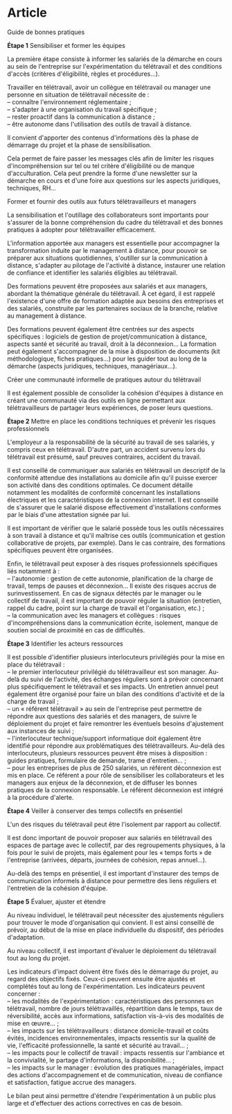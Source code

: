 # Article

  
 Guide de bonnes pratiques

**Étape 1** Sensibiliser et former les équipes

La première étape consiste à informer les salariés de la démarche en cours au sein de l'entreprise sur l'expérimentation du télétravail et des conditions d'accès (critères d'éligibilité, règles et procédures…).

Travailler en télétravail, avoir un collègue en télétravail ou manager une personne en situation de télétravail nécessite de :  
 – connaître l'environnement réglementaire ;  
 – s'adapter à une organisation du travail spécifique ;  
 – rester proactif dans la communication à distance ;  
 – être autonome dans l'utilisation des outils de travail à distance.

Il convient d'apporter des contenus d'informations dès la phase de démarrage du projet et la phase de sensibilisation.

Cela permet de faire passer les messages clés afin de limiter les risques d'incompréhension sur tel ou tel critère d'éligibilité ou de manque d'acculturation. Cela peut prendre la forme d'une newsletter sur la démarche en cours et d'une foire aux questions sur les aspects juridiques, techniques, RH…

Former et fournir des outils aux futurs télétravailleurs et managers

La sensibilisation et l'outillage des collaborateurs sont importants pour s'assurer de la bonne compréhension du cadre du télétravail et des bonnes pratiques à adopter pour télétravailler efficacement.

L'information apportée aux managers est essentielle pour accompagner la transformation induite par le management à distance, pour pouvoir se préparer aux situations quotidiennes, s'outiller sur la communication à distance, s'adapter au pilotage de l'activité à distance, instaurer une relation de confiance et identifier les salariés éligibles au télétravail.

Des formations peuvent être proposées aux salariés et aux managers, abordant la thématique générale du télétravail. À cet égard, il est rappelé l'existence d'une offre de formation adaptée aux besoins des entreprises et des salariés, construite par les partenaires sociaux de la branche, relative au management à distance.

Des formations peuvent également être centrées sur des aspects spécifiques : logiciels de gestion de projet/communication à distance, aspects santé et sécurité au travail, droit à la déconnexion… La formation peut également s'accompagner de la mise à disposition de documents (kit méthodologique, fiches pratiques…) pour les guider tout au long de la démarche (aspects juridiques, techniques, managériaux…).

Créer une communauté informelle de pratiques autour du télétravail

Il est également possible de consolider la cohésion d'équipes à distance en créant une communauté via des outils en ligne permettant aux télétravailleurs de partager leurs expériences, de poser leurs questions.

**Étape 2** Mettre en place les conditions techniques et prévenir les risques professionnels

L'employeur a la responsabilité de la sécurité au travail de ses salariés, y compris ceux en télétravail. D'autre part, un accident survenu lors du télétravail est présumé, sauf preuves contraires, accident du travail.

Il est conseillé de communiquer aux salariés en télétravail un descriptif de la conformité attendue des installations au domicile afin qu'il puisse exercer son activité dans des conditions optimales. Ce document détaille notamment les modalités de conformité concernant les installations électriques et les caractéristiques de la connexion internet. Il est conseillé de s'assurer que le salarié dispose effectivement d'installations conformes par le biais d'une attestation signée par lui.

Il est important de vérifier que le salarié possède tous les outils nécessaires à son travail à distance et qu'il maîtrise ces outils (communication et gestion collaborative de projets, par exemple). Dans le cas contraire, des formations spécifiques peuvent être organisées.

Enfin, le télétravail peut exposer à des risques professionnels spécifiques liés notamment à :  
 – l'autonomie : gestion de cette autonomie, planification de la charge de travail, temps de pauses et déconnexion… Il existe des risques accrus de surinvestissement. En cas de signaux détectés par le manager ou le collectif de travail, il est important de pouvoir réguler la situation (entretien, rappel du cadre, point sur la charge de travail et l'organisation, etc.) ;  
 – la communication avec les managers et collègues : risques d'incompréhensions dans la communication écrite, isolement, manque de soutien social de proximité en cas de difficultés.

**Étape 3** Identifier les acteurs ressources

Il est possible d'identifier plusieurs interlocuteurs privilégiés pour la mise en place du télétravail :  
 – le premier interlocuteur privilégié du télétravailleur est son manager. Au-delà du suivi de l'activité, des échanges réguliers sont à prévoir concernant plus spécifiquement le télétravail et ses impacts. Un entretien annuel peut également être organisé pour faire un bilan des conditions d'activité et de la charge de travail ;  
 – un « référent télétravail » au sein de l'entreprise peut permettre de répondre aux questions des salariés et des managers, de suivre le déploiement du projet et faire remontrer les éventuels besoins d'ajustement aux instances de suivi ;  
 – l'interlocuteur technique/support informatique doit également être identifié pour répondre aux problématiques des télétravailleurs. Au-delà des interlocuteurs, plusieurs ressources peuvent être mises à disposition : guides pratiques, formulaire de demande, trame d'entretien… ;  
 – pour les entreprises de plus de 250 salariés, un référent déconnexion est mis en place. Ce référent a pour rôle de sensibiliser les collaborateurs et les managers aux enjeux de la déconnexion, et de diffuser les bonnes pratiques de la connexion responsable. Le référent déconnexion est intégré à la procédure d'alerte.

**Étape 4** Veiller à conserver des temps collectifs en présentiel

L'un des risques du télétravail peut être l'isolement par rapport au collectif.

Il est donc important de pouvoir proposer aux salariés en télétravail des espaces de partage avec le collectif, par des regroupements physiques, à la fois pour le suivi de projets, mais également pour les « temps forts » de l'entreprise (arrivées, départs, journées de cohésion, repas annuel…).

Au-delà des temps en présentiel, il est important d'instaurer des temps de communication informels à distance pour permettre des liens réguliers et l'entretien de la cohésion d'équipe.

**Étape 5** Évaluer, ajuster et étendre

Au niveau individuel, le télétravail peut nécessiter des ajustements réguliers pour trouver le mode d'organisation qui convient. Il est ainsi conseillé de prévoir, au début de la mise en place individuelle du dispositif, des périodes d'adaptation.

Au niveau collectif, il est important d'évaluer le déploiement du télétravail tout au long du projet.

Les indicateurs d'impact doivent être fixés dès le démarrage du projet, au regard des objectifs fixés. Ceux-ci peuvent ensuite être ajustés et complétés tout au long de l'expérimentation. Les indicateurs peuvent concerner :  
 – les modalités de l'expérimentation : caractéristiques des personnes en télétravail, nombre de jours télétravaillés, répartition dans le temps, taux de réversibilité, accès aux informations, satisfaction vis-à-vis des modalités de mise en œuvre… ;  
 – les impacts sur les télétravailleurs : distance domicile-travail et coûts évités, incidences environnementales, impacts ressentis sur la qualité de vie, l'efficacité professionnelle, la santé et sécurité au travail… ;  
 – les impacts pour le collectif de travail : impacts ressentis sur l'ambiance et la convivialité, le partage d'informations, la disponibilité… ;  
 – les impacts sur le manager : évolution des pratiques managériales, impact des actions d'accompagnement et de communication, niveau de confiance et satisfaction, fatigue accrue des managers.

Le bilan peut ainsi permettre d'étendre l'expérimentation à un public plus large et d'effectuer des actions correctives en cas de besoin.

  
